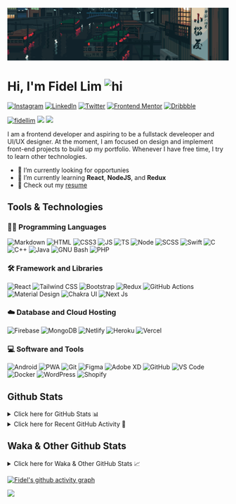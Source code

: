 ![Tokyo Downtown](tokyoDowntown.gif)

# Hi, I'm Fidel Lim <img src="https://user-images.githubusercontent.com/1303154/88677602-1635ba80-d120-11ea-84d8-d263ba5fc3c0.gif" width="28px" alt="hi">

[![Instagram](https://img.shields.io/badge/-Instagram-E4405F?logo=instagram&logoColor=white&style=flat-square)](https://www.instagram.com/_fidel_lim_/)
[![LinkedIn](https://img.shields.io/badge/-LinkedIn-0A66C2?logo=linkedin&style=flat-square)](https://www.linkedin.com/in/fidellim/)
[![Twitter](https://img.shields.io/badge/-Twitter-1DA1F2?logo=twitter&logoColor=white&style=flat-square)](https://twitter.com/fidellim)
[![Frontend Mentor](https://img.shields.io/badge/-Frontend_Mentor-3F54A3?logo=frontendmentor&logoColor=white&style=flat-square)](https://www.frontendmentor.io/profile/fidellim)
[![Dribbble](https://img.shields.io/badge/-Dribbble-EA4C89?logo=dribbble&logoColor=white&style=flat-square)](https://dribbble.com/fidellim)

[<img src="https://komarev.com/ghpvc/?username=fidellim&label=Profile%20views&color=0e75b6&style=flat-square" alt="fidellim" />](https://github.com/fidellim/fidellim)
[<img src="https://img.shields.io/badge/Email-lim.fidel%40gmail.com-orange?style=flat-square&logo=gmail">](mailto:lim.fidel@gmail.com)
[<img src="https://img.shields.io/badge/Personal%20Site-fidellim--portfolio.netlify.app-red?style=flat-square&logo=safari">](https://fidellim-portfolio.netlify.app/)

I am a frontend developer and aspiring to be a fullstack develeoper and UI/UX designer. At the moment, I am focused on design and implement front-end projects to build up my portfolio. Whenever I have free time, I try to learn other technologies.

- 🔭 I’m currently looking for opportunies
- 🌱 I’m currently learning **React**, **NodeJS**, and **Redux**
- 📝 Check out my [resume](https://fidellim-portfolio.netlify.app/Resume)

## Tools & Technologies

### 👨‍💻 Programming Languages

![Markdown](https://img.shields.io/badge/-Markdown-000000?logo=markdown&logoColor=white&style=flat-square)
![HTML](https://img.shields.io/badge/-HTML-E34F26?logo=html5&logoColor=white&style=flat-square)
![CSS3](https://img.shields.io/badge/-CSS-157286?logo=css3&style=flat-square)
![JS](https://img.shields.io/badge/-JavaScript-F7DF1E?logo=javascript&logoColor=black&logoWidth=25&style=flat-square)
![TS](https://img.shields.io/badge/-TypeScript-3178C6?logo=typescript&logoColor=black&logoWidth=25&style=flat-square)
![Node](https://img.shields.io/badge/-NodeJS-F05032?logo=node.js&logoColor=white&style=flat-square)
![SCSS](https://img.shields.io/badge/-SASS-C76494?logo=sass&logoColor=white&logoWidth=25&style=flat-square)
![Swift](https://img.shields.io/badge/-Swift-FA7343?logo=swift&logoColor=white&logoWidth=25&style=flat-square)
![C](https://custom-icon-badges.herokuapp.com/badge/C-03599C.svg?logo=c-in-hexagon&logoColor=white&style=flat-square)
![C++](https://custom-icon-badges.herokuapp.com/badge/C++-CC0000.svg?logo=cpp2&logoColor=white&style=flat-square)
![Java](https://img.shields.io/badge/-Java-007396?logo=java&logoColor=white&logoWidth=25&style=flat-square)
![GNU Bash](https://img.shields.io/badge/-Bash-4EAA25?logo=gnubash&logoColor=white&logoWidth=25&style=flat-square)
![PHP](https://img.shields.io/badge/-PHP-777BB4?logo=php&logoColor=white&logoWidth=25&style=flat-square)

### 🛠️ Framework and Libraries

![React](https://img.shields.io/badge/-React-000000?logo=react&logoColor=61DAFB&style=flat-square)
![Tailwind CSS](https://img.shields.io/badge/-Tailwind_CSS-15B3C0?logo=tailwindcss&logoColor=white&logoWidth=25&style=flat-square)
![Bootstrap](https://img.shields.io/badge/-Bootstrap-7952B3?logo=bootstrap&logoColor=white&logoWidth=25)
![Redux](https://img.shields.io/badge/-Redux-764ABC?logo=redux&logoColor=white&logoWidth=25)
![GitHub Actions](https://img.shields.io/badge/-GitHub_Actions-2088FF?logo=githubactions&logoColor=white&logoWidth=25)
![Material Design](https://img.shields.io/badge/-Material_Design-000?logo=materialdesign&logoColor=757575&logoWidth=25)
![Chakra UI](https://img.shields.io/badge/-Chakra_UI-319795?logo=chakraui&logoColor=fff&logoWidth=25)
![Next Js](https://img.shields.io/badge/-Next_JS-000?logo=next.js&logoColor=fff&logoWidth=25)

### ☁️ Database and Cloud Hosting

![Firebase](https://img.shields.io/badge/-Firebase-F05032?logo=firebase&logoColor=white&style=flat-square)
![MongoDB](https://img.shields.io/badge/-MongoDB-47A248?logo=mongodb&logoColor=white&style=flat-square)
![Netlify](https://img.shields.io/badge/-Netlify-00C7B7?logo=netlify&logoColor=white&style=flat-square)
![Heroku](https://img.shields.io/badge/-Heroku-430098?logo=heroku&logoColor=white&logoWidth=25)
![Vercel](https://img.shields.io/badge/-Vercel-000000?logo=vercel&logoColor=white&style=flat-square)

### 💻 Software and Tools

![Android](https://img.shields.io/badge/-Android-3DDC84?logo=android&logoColor=black&logoWidth=25&style=flat-square)
![PWA](https://img.shields.io/badge/-PWA-550EBE?logo=pwa&logoColor=white&style=flat-square)
![Git](https://img.shields.io/badge/-Git-F05032?logo=git&logoColor=white&style=flat-square)
![Figma](https://img.shields.io/badge/-Figma-F24E1E?logo=figma&logoColor=white&style=flat-square)
![Adobe XD](https://img.shields.io/badge/-Adobe%20XD-FF61F6?logo=adobe%20xd&logoColor=black&logoWidth=25&style=flat-square)
![GitHub](https://img.shields.io/badge/-GitHub-181717?logo=github&style=flat-square)
![VS Code](https://img.shields.io/badge/-VS%20Code-007ACC?logo=visual%20studio%20code&style=flat-square)
![Docker](https://img.shields.io/badge/-Docker-2496ED?logo=docker&logoColor=white&style=flat-square)
![WordPress](https://img.shields.io/badge/-WordPress-21759B?logo=wordpress&logoColor=white&style=flat-square)
![Shopify](https://img.shields.io/badge/-Shopify-7AB55C?logo=shopify&logoColor=white&style=flat-square)

<!-- https://github.com/JaeSeoKim/badge42 -->

<!-- ## 42 Stats

<details>
<summary> Click here for &nbsp;
<img src="https://img.shields.io/badge/-Abu_Dhabi-000000?logo=42&style=flat-square">
</summary> -->

<!-- <img src="https://badge42.herokuapp.com/api/stats/flim?privacyEmail=true">
<img src="https://badge42.herokuapp.com/api/stats/flim?cursus=C%20Piscine&privacyEmail=true"> -->

<!-- [![flim's 42 stats](https://badge42.vercel.app/api/v2/stats/cl1c1a9ce001109mq8crq44uh?cursusId=9)](https://github.com/JaeSeoKim/badge42)
[![flim's 42 stats](https://badge42.vercel.app/api/v2/stats/cl1c1a9ce001109mq8crq44uh?cursusId=21)](https://github.com/JaeSeoKim/badge42) -->

</details>

## Github Stats

<details>
	<summary>
		Click here for GitHub Stats 📊
	</summary>
	<br/>

<img src="https://github-readme-stats.vercel.app/api/top-langs/?username=fidellim&layout=compact&langs_count=8&hide=scss,css,html&theme=dracula&border_color=ff4499" alt="fidellim" />
<img src="https://github-readme-stats.vercel.app/api?username=fidellim&show_icons=true&locale=en&theme=tokyonight&hide_border=true" alt="fidellim" />
<img src="https://github-readme-streak-stats.herokuapp.com?user=fidellim&theme=material-palenight&hide_border=true&date_format=M%20j%5B%2C%20Y%5D" alt="fidellim" />

</details>

<details>
	<summary>
		Click here for Recent GitHub Activity 🚴
	</summary>
	<br/>

<!--RECENT_ACTIVITY:start-->

1. 📔 Created new repository [fidellim/Ehrlich-Technical-Exam](https://github.com/fidellim/Ehrlich-Technical-Exam)
2. 💪 Opened PR [#27](https://github.com/OSSPhilippines/philippines-travel-level-map/pull/27) in [OSSPhilippines/philippines-travel-level-map](https://github.com/OSSPhilippines/philippines-travel-level-map)
3. ❗️ Opened issue [#26](https://github.com/OSSPhilippines/philippines-travel-level-map/issues/26) in [OSSPhilippines/philippines-travel-level-map](https://github.com/OSSPhilippines/philippines-travel-level-map)
4. 🔱 Forked [fidellim/philippines-travel-level-map](https://github.com/fidellim/philippines-travel-level-map) from [OSSPhilippines/philippines-travel-level-map](https://github.com/OSSPhilippines/philippines-travel-level-map)
5. 💪 Opened PR [#23](https://github.com/OSSPhilippines/ossph.org/pull/23) in [OSSPhilippines/ossph.org](https://github.com/OSSPhilippines/ossph.org)
<!--RECENT_ACTIVITY:end-->

<!--RECENT_ACTIVITY:last_update_end-->

</details>

## Waka & Other Github Stats

<details>
	<summary>
		Click here for Waka & Other GitHub Stats 📈
	</summary>
	<br/>

<!--START_SECTION:waka-->
![Lines of code](https://img.shields.io/badge/From%20Hello%20World%20I%27ve%20Written-753%20Thousand%20lines%20of%20code-blue)

**🐱 My GitHub Data** 

> 🏆 1,219 Contributions in the Year 2023
 > 
> 📦 192.2 kB Used in GitHub's Storage 
 > 
> 💼 Opted to Hire
 > 
> 📜 91 Public Repositories 
 > 
> 🔑 1 Private Repository 
 > 
**I Mostly Code in JavaScript** 

```text
JavaScript               29 repos            █████████░░░░░░░░░░░░░░░░   38.16% 
SCSS                     17 repos            █████░░░░░░░░░░░░░░░░░░░░   22.37% 
HTML                     12 repos            ████░░░░░░░░░░░░░░░░░░░░░   15.79% 
CSS                      7 repos             ██░░░░░░░░░░░░░░░░░░░░░░░   9.21% 
C                        4 repos             █░░░░░░░░░░░░░░░░░░░░░░░░   5.26%

```



 Last Updated on 23/07/2023 05:23:01 UTC
<!--END_SECTION:waka-->

</details>

[![Fidel's github activity graph](https://github-readme-activity-graph.cyclic.app/graph?username=fidellim&theme=material-palenight&hide_border=true)](https://github.com/ashutosh00710/github-readme-activity-graph)

<img src="https://capsule-render.vercel.app/api?type=waving&color=gradient&height=80&section=footer"/>
